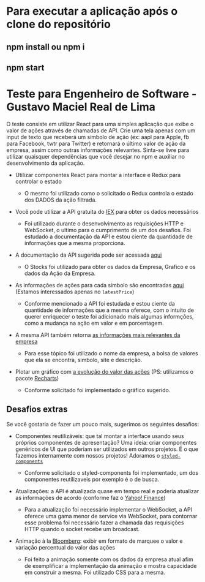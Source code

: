 # Para executar a aplicação após o clone do repositório
## npm install ou npm i
## npm start
# Teste para Engenheiro de Software - Gustavo Maciel Real de Lima

O teste consiste em utilizar React para uma simples aplicação que exibe o valor de ações através de chamadas de API. Crie uma tela apenas com um input de texto que receberá um símbolo de ação (ex: aapl para Apple, fb para Facebook, twtr para Twitter) e retornará o último valor de ação da empresa, assim como outras informações relevantes. Sinta-se livre para utilizar quaisquer dependências que você desejar no npm e auxiliar no desenvolvimento da aplicação.

* Utilizar componentes React para montar a interface e Redux para controlar o estado

    - O mesmo foi utilizado como o solicitado o Redux controla o estado dos DADOS da ação filtrada.

* Você pode utilizar a API gratuita do [IEX](https://iextrading.com/developer/) para obter os dados necessários

    - Foi utilizado durante o desenvolvimento as requisições HTTP e WebSocket, o ultimo para o cumprimento de um dos desafios. Foi estudado a documentação da API e estou ciente da quantidade de informações que a mesma proporciona.

* A documentação da API sugerida pode ser acessada [aqui](https://iextrading.com/developer/docs/#stocks)

    - O Stocks foi utilizado para obter os dados da Empresa, Grafico e os dados da Ação da Empresa.

* As informações de ações para cada símbolo são encontradas [aqui](https://iextrading.com/developer/docs/#quote) (Estamos interessados apenas no `latestPrice`)

    - Conforme mencionado a API foi estudada e estou ciente da quantidade de informações que a mesma oferece, com o intuito de querer enriquecer o teste foi adicionado mais algumas informções, como a mudança na ação em valor e em porcentagem.

* A mesma API também retorna [as informações mais relevantes da empresa](https://iextrading.com/developer/docs/#company)

    - Para esse tópico foi utilizado o nome da empresa, a bolsa de valores que ela se encontra, simbolo, site e descrição.

* Plotar um gráfico com [a evolução do valor das ações](https://iextrading.com/developer/docs/#chart) (PS: utilizamos o pacote [Recharts](http://recharts.org))

    - Conforme solicitado foi implementado o gráfico sugerido.


## Desafios extras

Se você gostaria de fazer um pouco mais, sugerimos os seguintes desafios:

* Componentes reutilizáveis: que tal montar a interface usando seus próprios componentes de apresentação? Uma ideia: criar componentes genéricos de UI que poderiam ser utilizados em outros projetos. É o que fazemos internamente com nossos projetos! Adoramos o [`styled-components`](https://styled-components.com)

    - Conforme solicitado o styled-components foi implementado, um dos componentes reutilizaveis por exemplo é o de busca.

* Atualizações: a API é atualizada quase em tempo real e poderia atualizar as informações de acordo (conforme faz o [Yahoo! Finance](https://finance.yahoo.com/quote/AAPL?p=AAPL&.tsrc=fin-srch))

    - Para a atualização foi necessário implementar o WebSocket, a API oferece uma gama menor de service via WebSocket, para contornar esse problema foi necessário fazer a chamada das requisições HTTP quando o socket recebe um broadcast.

* Animação à la [Bloomberg](https://www.bloomberg.com): exibir em formato de marquee o valor e variação percentual do valor das ações

    - Foi feito a animação somente com os dados da empresa atual afim de exemplificar a implementação da animação e mostra capacidade em construir a mesma. Foi utilizado CSS para a mesma.